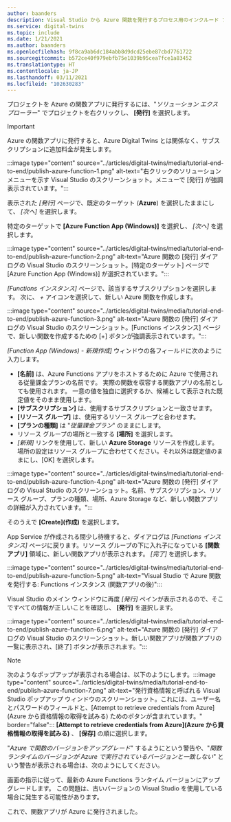```yaml
---
author: baanders
description: Visual Studio から Azure 関数を発行するプロセス用のインクルード ファイル
ms.service: digital-twins
ms.topic: include
ms.date: 1/21/2021
ms.author: baanders
ms.openlocfilehash: 9f8ca9ab6dc184abb8d9dcd25ebe87cbd7761722
ms.sourcegitcommit: b572ce40f979ebfb75e1039b95cea7fce1a83452
ms.translationtype: HT
ms.contentlocale: ja-JP
ms.lasthandoff: 03/11/2021
ms.locfileid: "102630283"
---
```

プロジェクトを Azure の関数アプリに発行するには、"*ソリューション エクスプローラー*" でプロジェクトを右クリックし、 **[発行]** を選択します。

> [!IMPORTANT] 
> Azure の関数アプリに発行すると、Azure Digital Twins とは関係なく、サブスクリプションに追加料金が発生します。

:::image type="content" source="../articles/digital-twins/media/tutorial-end-to-end/publish-azure-function-1.png" alt-text="右クリックのソリューション メニューを示す Visual Studio のスクリーンショット。メニューで [発行] が強調表示されています。":::

表示された *[発行]* ページで、既定のターゲット (**Azure**) を選択したままにして、 *[次へ]* を選択します。 

特定のターゲットで **[Azure Function App (Windows)]** を選択し、 *[次へ]* を選択します。

:::image type="content" source="../articles/digital-twins/media/tutorial-end-to-end/publish-azure-function-2.png" alt-text="Azure 関数の [発行] ダイアログの Visual Studio のスクリーンショット。[特定のターゲット] ページで [Azure Function App (Windows)] が選択されています。":::

*[Functions インスタンス]* ページで、該当するサブスクリプションを選択します。 次に、 *+* アイコンを選択して、新しい Azure 関数を作成します。

:::image type="content" source="../articles/digital-twins/media/tutorial-end-to-end/publish-azure-function-3.png" alt-text="Azure 関数の [発行] ダイアログの Visual Studio のスクリーンショット。[Functions インスタンス] ページで、新しい関数を作成するための [+] ボタンが強調表示されています。":::

*[Function App (Windows) - 新規作成]* ウィンドウの各フィールドに次のように入力します。
* **[名前]** は、Azure Functions アプリをホストするために Azure で使用される従量課金プランの名前です。 実際の関数を収容する関数アプリの名前としても使用されます。 一意の値を独自に選択するか、候補として表示された既定値をそのまま使用します。
* **[サブスクリプション]** は、使用するサブスクリプションと一致させます。 
* **[リソース グループ]** は、使用するリソース グループと合わせます。
* **[プランの種類]** は "*従量課金プラン*" のままにします。
* リソース グループの場所と一致する **[場所]** を選択します。
* *[新規]* リンクを使用して、新しい **Azure Storage** リソースを作成します。 場所の設定はリソース グループに合わせてください。それ以外は既定値のままにし、[OK] を選択します。

:::image type="content" source="../articles/digital-twins/media/tutorial-end-to-end/publish-azure-function-4.png" alt-text="Azure 関数の [発行] ダイアログの Visual Studio のスクリーンショット。名前、サブスクリプション、リソース グループ、プランの種類、場所、Azure Storage など、新しい関数アプリの詳細が入力されています。":::

そのうえで **[Create]\(作成\)** を選択します。

App Service が作成される間少し待機すると、ダイアログは *[Functions インスタンス]* ページに戻ります。リソース グループの下に入れ子になっている **[関数アプリ]** 領域に、新しい関数アプリが表示されます。 *[完了]* を選択します。

:::image type="content" source="../articles/digital-twins/media/tutorial-end-to-end/publish-azure-function-5.png" alt-text="Visual Studio で Azure 関数を発行する: Functions インスタンス (関数アプリの後)":::

Visual Studio のメイン ウィンドウに再度 *[発行]* ペインが表示されるので、そこですべての情報が正しいことを確認し、 **[発行]** を選択します。

:::image type="content" source="../articles/digital-twins/media/tutorial-end-to-end/publish-azure-function-6.png" alt-text="Azure 関数の [発行] ダイアログの Visual Studio のスクリーンショット。新しい関数アプリが関数アプリの一覧に表示され、[終了] ボタンが表示されます。":::

> [!NOTE]
> 次のようなポップアップが表示される場合は、以下のようにします。:::image type="content" source="../articles/digital-twins/media/tutorial-end-to-end/publish-azure-function-7.png" alt-text="発行資格情報と呼ばれる Visual Studio ポップアップ ウィンドウのスクリーンショット。これには、ユーザー名とパスワードのフィールドと、[Attempt to retrieve credentials from Azure]\(Azure から資格情報の取得を試みる\) ためのボタンが含まれています。" border="false":::
> **[Attempt to retrieve credentials from Azure]\(Azure から資格情報の取得を試みる\)** 、 **[保存]** の順に選択します。
>
> "*Azure で関数のバージョンをアップグレード*" するようにという警告や、"*関数ランタイムのバージョンが Azure で実行されているバージョンと一致しない*" という警告が表示される場合は、次のようにしてください。
>
> 画面の指示に従って、最新の Azure Functions ランタイム バージョンにアップグレードします。 この問題は、古いバージョンの Visual Studio を使用している場合に発生する可能性があります。

これで、関数アプリが Azure に発行されました。